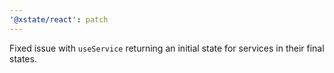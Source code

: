 ```yaml
---
'@xstate/react': patch
---
```


Fixed issue with `useService` returning an initial state for services in their final states.
